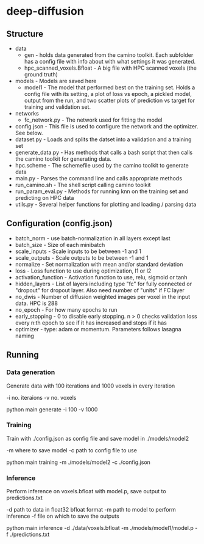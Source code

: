 # deep-diffusion

## Structure
- data
	* gen -  holds data generated from the camino toolkit. 
	Each subfolder has a config file with info about with what settings it was generated.
	* hpc_scanned_voxels.Bfloat - A big file with HPC scanned voxels (the ground truth) 
- models - Models are saved here
	* model1 - The model that performed best on the training set. 
	Holds a config file with its setting, a plot of loss vs epoch, a pickled model, output from the run, and two scatter plots of prediction vs target for training and validation set.
- networks
	* fc_network.py - The network used for fitting the model
- config.json - This file is used to configure the network and the optimizer. See below.
- dataset.py - Loads and splits the datset into a validation and a training set
- generate_data.py - Has methods that calls a bash script that then calls the camino toolkit for generating data. 
- hpc.scheme - The schemefile used by the camino toolkit to generate data
- main.py - Parses the command line and calls appropriate methods
- run_camino.sh - The shell script calling camino toolkit
- run_param_eval.py - Methods for running knn on the training set and predicting on HPC data
- utils.py - Several helper functions for plotting and loading / parsing data


## Configuration (config.json)

- batch_norm - use batch-normalization in all layers except last
- batch_size - Size of each minibatch
- scale_inputs - Scale inputs to be between -1 and 1
- scale_outputs - Scale outputs to be between -1 and 1
- normalize - Set normalization with mean and/or standard deviation
- loss - Loss function to use during optimization, l1 or l2
- activation_function - Activation function to use, relu, sigmoid or tanh
- hidden_layers - List of layers including type "fc" for fully connected or "dropout" for dropout layer. Also need number of "units" if FC layer
- no_dwis - Number of diffusion weighted images per voxel in the input data. HPC is 288
- no_epoch - For how many epochs to run
- early_stopping - 0 to disable early stopping. n > 0 checks validation loss every n:th epoch to see if it has increased and stops if it has
- optimizer - type: adam or momentum. Parameters follows lasagna naming


## Running

### Data generation
Generate data with 100 iterations and 1000 voxels in every iteration

-i no. iteraions
-v no. voxels

python main generate -i 100 -v 1000

### Training
Train with ./config.json as config file and save model in ./models/model2

-m where to save model
-c path to config file to use

python main training -m ./models/model2 -c ./config.json


### Inference
Perform inference on voxels.bfloat with model.p, save output to predictions.txt

-d path to data in float32 bfloat format
-m path to model to perform inference
-f file on which to save the outputs

python main inference -d ./data/voxels.bfloat -m ./models/model1/model.p -f ./predictions.txt





